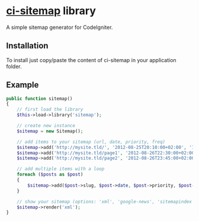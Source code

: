 # [ci-sitemap](https://roumen.it/projects/ci-sitemap) library

A simple sitemap generator for CodeIgniter.

## Installation

To install just copy/paste the content of ci-sitemap in your application folder.

## Example

```php
public function sitemap()
{
    // first load the library
    $this->load->library('sitemap');

    // create new instance
    $sitemap = new Sitemap();

    // add items to your sitemap (url, date, priority, freq)
    $sitemap->add('http://mysite.tld/', '2012-08-25T20:10:00+02:00', '1.0', 'daily');
    $sitemap->add('http://mysite.tld/page1', '2012-08-26T22:30:00+02:00', '0.6', 'monthly');
    $sitemap->add('http://mysite.tld/page2', '2012-08-26T23:45:00+02:00', '0.9', 'weekly');

    // add multiple items with a loop
    foreach ($posts as $post)
    {
        $sitemap->add($post->slug, $post->date, $post->priority, $post->freq);
    }

    // show your sitemap (options: 'xml', 'google-news', 'sitemapindex' 'html', 'txt', 'ror-rss', 'ror-rdf')
    $sitemap->render('xml');
}
```